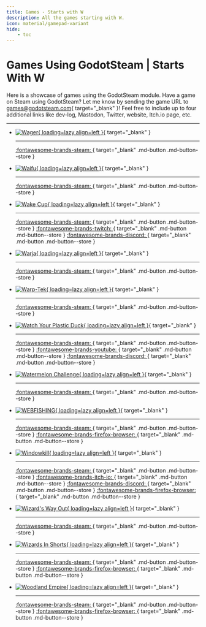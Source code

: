 ```yaml
---
title: Games - Starts with W
description: All the games starting with W.
icon: material/gamepad-variant
hide:
    - toc
---
```


# Games Using GodotSteam | Starts With W

Here is a showcase of games using the GodotSteam module. Have a game on Steam using GodotSteam? Let me know by sending the game URL to [games@godotsteam.com](mailto:games@godotsteam.com){ target="\_blank" }!  Feel free to include up to four additional links like dev-log, Mastodon, Twitter, website, Itch.io page, etc.

---

<div id="games" class="grid cards" markdown>

- [![Wager](https://steamcdn-a.akamaihd.net/steam/apps/1750810/header.jpg){ loading=lazy align=left }](https://store.steampowered.com/app/1750810/Wager/){ target="\_blank" }

	---

	[ :fontawesome-brands-steam: ](https://store.steampowered.com/app/1750810/Wager/){ target="\_blank" .md-button .md-button--store }

- [![Waifu](https://steamcdn-a.akamaihd.net/steam/apps/3109050/header.jpg){ loading=lazy align=left }](https://store.steampowered.com/app/3109050/Waifu/){ target="\_blank" }

	---

	[ :fontawesome-brands-steam: ](https://store.steampowered.com/app/3109050/Waifu/){ target="\_blank" .md-button .md-button--store }

- [![Wake Cup](https://steamcdn-a.akamaihd.net/steam/apps/2881430/header.jpg){ loading=lazy align=left }](https://store.steampowered.com/app/2881430/Wake_Cup/){ target="\_blank" }

	---

	[ :fontawesome-brands-steam: ](https://store.steampowered.com/app/3109050/Waifu/){ target="\_blank" .md-button .md-button--store }
	[ :fontawesome-brands-twitch: ](https://twitch.tv/tobugis){ target="\_blank" .md-button .md-button--store }
	[ :fontawesome-brands-discord: ](https://discord.gg/WkTN2NAbxc){ target="\_blank" .md-button .md-button--store }

- [![Warja](https://steamcdn-a.akamaihd.net/steam/apps/2433360/header.jpg){ loading=lazy align=left }](https://store.steampowered.com/app/2433360/Warja/){ target="\_blank" }

	---

	[ :fontawesome-brands-steam: ](https://store.steampowered.com/app/2433360/Warja/){ target="\_blank" .md-button .md-button--store }

- [![Warp-Tek](https://steamcdn-a.akamaihd.net/steam/apps/924870/header.jpg){ loading=lazy align=left }](https://store.steampowered.com/app/924870/WARPTEK/){ target="\_blank" }

	---

	[ :fontawesome-brands-steam: ](https://store.steampowered.com/app/924870/WARPTEK/){ target="\_blank" .md-button .md-button--store }

- [![Watch Your Plastic Duck](https://steamcdn-a.akamaihd.net/steam/apps/2088360/header.jpg){ loading=lazy align=left }](https://store.steampowered.com/app/2088360/Watch_Your_Plastic_Duck/){ target="\_blank" }

	---

	[ :fontawesome-brands-steam: ](https://store.steampowered.com/app/2088360/Watch_Your_Plastic_Duck/){ target="\_blank" .md-button .md-button--store }
	[ :fontawesome-brands-youtube: ](https://www.youtube.com/channel/UCNwjouAYcqohKF0D6b0Fobg){ target="\_blank" .md-button .md-button--store }
	[ :fontawesome-brands-discord: ](https://discord.gg/rFMvF53Dbk){ target="\_blank" .md-button .md-button--store }

- [![Watermelon Challenge](https://steamcdn-a.akamaihd.net/steam/apps/2683210/header.jpg){ loading=lazy align=left }](https://store.steampowered.com/app/2683210/Watermelon_Challenge/){ target="\_blank" }

	---

	[ :fontawesome-brands-steam: ](https://store.steampowered.com/app/2683210/Watermelon_Challenge/){ target="\_blank" .md-button .md-button--store }

- [![WEBFISHING](https://steamcdn-a.akamaihd.net/steam/apps/3146520/header.jpg){ loading=lazy align=left }](https://store.steampowered.com/app/3146520/WEBFISHING/){ target="\_blank" }

	---

	[ :fontawesome-brands-steam: ](https://store.steampowered.com/app/3146520/WEBFISHING/){ target="\_blank" .md-button .md-button--store }
	[ :fontawesome-brands-firefox-browser: ](https://webfishing.net){ target="\_blank" .md-button .md-button--store }

- [![Windowkill](https://steamcdn-a.akamaihd.net/steam/apps/2726450/header.jpg){ loading=lazy align=left }](https://store.steampowered.com/app/2726450/Windowkill/){ target="\_blank" }

	---

	[ :fontawesome-brands-steam: ](https://store.steampowered.com/app/2726450/Windowkill/){ target="\_blank" .md-button .md-button--store }
	[ :fontawesome-brands-itch-io: ](https://torcado.itch.io/windowkill){ target="\_blank" .md-button .md-button--store }
	[ :fontawesome-brands-discord: ](https://discord.gg/vYdYSX4GJy){ target="\_blank" .md-button .md-button--store }
	[ :fontawesome-brands-firefox-browser: ](https://torcado.com){ target="\_blank" .md-button .md-button--store }

- [![Wizard's Way Out](https://steamcdn-a.akamaihd.net/steam/apps/2341410/header.jpg){ loading=lazy align=left }](https://store.steampowered.com/app/2341410/Wizards_Way_Out/){ target="\_blank" }

	---

	[ :fontawesome-brands-steam: ](https://store.steampowered.com/app/2341410/Wizards_Way_Out/){ target="\_blank" .md-button .md-button--store }

- [![Wizards In Shorts](https://steamcdn-a.akamaihd.net/steam/apps/3173220/header.jpg){ loading=lazy align=left }](https://store.steampowered.com/app/3173220/Wizards_in_Shorts/){ target="\_blank" }

	---

	[ :fontawesome-brands-steam: ](https://store.steampowered.com/app/3173220/Wizards_in_Shorts/){ target="\_blank" .md-button .md-button--store }
	[ :fontawesome-brands-firefox-browser: ](https://dylanhabs.github.io/){ target="\_blank" .md-button .md-button--store }


- [![Woodland Empire](https://steamcdn-a.akamaihd.net/steam/apps/1419150/header.jpg){ loading=lazy align=left }](https://store.steampowered.com/app/1419150/Woodland_Empire/){ target="\_blank" }

	---

	[ :fontawesome-brands-steam: ](https://store.steampowered.com/app/1419150/Woodland_Empire/){ target="\_blank" .md-button .md-button--store }
	[ :fontawesome-brands-firefox-browser: ](https://www.woodland-empire.com/){ target="\_blank" .md-button .md-button--store }

</div>